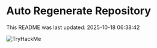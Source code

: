 # Auto Regenerate Repository

This README was last updated: 2025-10-18 06:38:42

 ![TryHackMe](https://tryhackme.com/badge/533634)